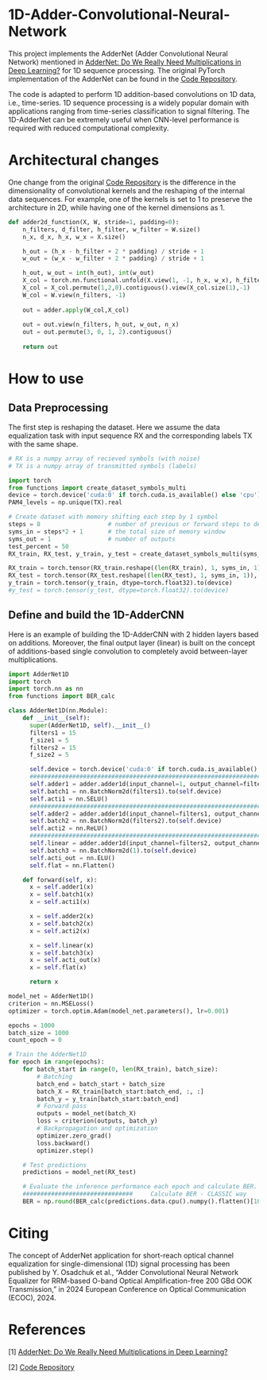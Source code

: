 # 1D-Adder-Convolutional-Neural-Network

This project implements the AdderNet (Adder Convolutional Neural Network) mentioned in [AdderNet: Do We Really Need Multiplications in Deep Learning?](https://arxiv.org/abs/1912.13200) for 1D sequence processing. The original PyTorch implementation of the AdderNet can be found in the [Code Repository](https://github.com/huawei-noah/AdderNet).

The code is adapted to perform 1D addition-based convolutions on 1D data, i.e., time-series. 1D sequence processing is a widely popular domain with applications ranging from time-series classification to signal filtering. The 1D-AdderNet can be extremely useful when CNN-level performance is required with reduced computational complexity.

# Architectural changes

One change from the original [Code Repository](https://github.com/huawei-noah/AdderNet) is the difference in the dimensionality of convolutional kernels and the reshaping of the internal data sequences. For example, one of the kernels is set to 1 to preserve the architecture in 2D, while having one of the kernel dimensions as 1.

```python
def adder2d_function(X, W, stride=1, padding=0):
    n_filters, d_filter, h_filter, w_filter = W.size()
    n_x, d_x, h_x, w_x = X.size()

    h_out = (h_x - h_filter + 2 * padding) / stride + 1
    w_out = (w_x - w_filter + 2 * padding) / stride + 1

    h_out, w_out = int(h_out), int(w_out)
    X_col = torch.nn.functional.unfold(X.view(1, -1, h_x, w_x), h_filter, dilation=1, padding=padding, stride=stride).view(n_x, -1, h_out*w_out)
    X_col = X_col.permute(1,2,0).contiguous().view(X_col.size(1),-1)
    W_col = W.view(n_filters, -1)
    
    out = adder.apply(W_col,X_col)
    
    out = out.view(n_filters, h_out, w_out, n_x)
    out = out.permute(3, 0, 1, 2).contiguous()
    
    return out
```

# How to use
## Data Preprocessing
The first step is reshaping the dataset. Here we assume the data equalization task with input sequence RX and the corresponding labels TX with the same shape.

```python
# RX is a numpy array of recieved symbols (with noise)
# TX is a numpy array of transmitted symbols (labels)

import torch
from functions import create_dataset_symbols_multi
device = torch.device('cuda:0' if torch.cuda.is_available() else 'cpu')
PAM4_levels = np.unique(TX).real

# Create dataset with memory shifting each step by 1 symbol
steps = 8                   # number of previous or forward steps to define the memory window
syms_in = steps*2 + 1       # the total size of memory window
syms_out = 1                # number of outputs
test_percent = 50
RX_train, RX_test, y_train, y_test = create_dataset_symbols_multi(syms_in, syms_out, RX, TX, test_percent)

RX_train = torch.tensor(RX_train.reshape((len(RX_train), 1, syms_in, 1)), dtype=torch.float32).to(device)
RX_test = torch.tensor(RX_test.reshape((len(RX_test), 1, syms_in, 1)), dtype=torch.float32).to(device)
y_train = torch.tensor(y_train, dtype=torch.float32).to(device)
#y_test = torch.tensor(y_test, dtype=torch.float32).to(device)

```

## Define and build the 1D-AdderCNN

Here is an example of building the 1D-AdderCNN with 2 hidden layers based on additions. Moreover, the final output layer (linear) is built on the concept of additions-based single convolution to completely avoid between-layer multiplications.

```python
import AdderNet1D
import torch
import torch.nn as nn
from functions import BER_calc

class AdderNet1D(nn.Module):
    def __init__(self):
      super(AdderNet1D, self).__init__()
      filters1 = 15
      f_size1 = 5
      filters2 = 15
      f_size2 = 5

      self.device = torch.device('cuda:0' if torch.cuda.is_available() else 'cpu')
      ################################################################################################################################
      self.adder1 = adder.adder1d(input_channel=1, output_channel=filters1, kernel_size=f_size1, stride=1, bias=True).to(self.device)
      self.batch1 = nn.BatchNorm2d(filters1).to(self.device)
      self.acti1 = nn.SELU()
      ################################################################################################################################
      self.adder2 = adder.adder1d(input_channel=filters1, output_channel=filters2, kernel_size=f_size2, stride=1, bias=True).to(self.device)
      self.batch2 = nn.BatchNorm2d(filters2).to(self.device)
      self.acti2 = nn.ReLU()
      ################################################################################################################################
      self.linear = adder.adder1d(input_channel=filters2, output_channel=1, kernel_size=int((syms_in - f_size1 + 1) - f_size2 + 1), stride=1, bias=True).to(self.device)
      self.batch3 = nn.BatchNorm2d(1).to(self.device)
      self.acti_out = nn.ELU()
      self.flat = nn.Flatten()

    def forward(self, x):
      x = self.adder1(x)
      x = self.batch1(x)
      x = self.acti1(x)

      x = self.adder2(x)
      x = self.batch2(x)
      x = self.acti2(x)

      x = self.linear(x)
      x = self.batch3(x)
      x = self.acti_out(x)
      x = self.flat(x)

      return x

model_net = AdderNet1D()
criterion = nn.MSELoss()
optimizer = torch.optim.Adam(model_net.parameters(), lr=0.001)

epochs = 1000
batch_size = 1000
count_epoch = 0

# Train the AdderNet1D
for epoch in range(epochs):
    for batch_start in range(0, len(RX_train), batch_size):
        # Batching
        batch_end = batch_start + batch_size
        batch_X = RX_train[batch_start:batch_end, :, :]
        batch_y = y_train[batch_start:batch_end]
        # Forward pass
        outputs = model_net(batch_X)
        loss = criterion(outputs, batch_y)
        # Backpropagation and optimization
        optimizer.zero_grad()
        loss.backward()
        optimizer.step()

    # Test predictions
    predictions = model_net(RX_test)

    # Evaluate the inference performance each epoch and calculate BER.
    ###############################     Calculate BER - CLASSIC way     ############################################
    BER = np.round(BER_calc(predictions.data.cpu().numpy().flatten()[10:], y_test.flatten()[10:], PAM4_levels), 9)

```
# Citing
The concept of AdderNet application for short-reach optical channel equalization for single-dimensional (1D) signal processing has been published by Y. Osadchuk et al., “Adder Convolutional Neural Network Equalizer for RRM-based O-band Optical Amplification-free 200 GBd OOK Transmission,” in 2024 European Conference on Optical Communication (ECOC), 2024.

# References 
[1] [AdderNet: Do We Really Need Multiplications in Deep Learning?](https://arxiv.org/abs/1912.13200)

[2] [Code Repository](https://github.com/huawei-noah/AdderNet)

